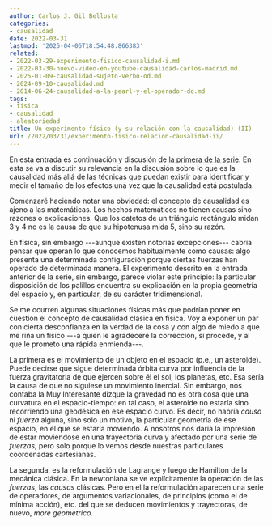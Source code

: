 ```yaml
---
author: Carlos J. Gil Bellosta
categories:
- causalidad
date: 2022-03-31
lastmod: '2025-04-06T18:54:48.866383'
related:
- 2022-03-29-experimento-fisico-causalidad-i.md
- 2022-03-30-nuevo-video-en-youtube-causalidad-carlos-madrid.md
- 2025-01-09-causalidad-sujeto-verbo-od.md
- 2024-09-10-causalidad.md
- 2014-06-24-causalidad-a-la-pearl-y-el-operador-do.md
tags:
- física
- causalidad
- aleatoriedad
title: Un experimento físico (y su relación con la causalidad) (II)
url: /2022/03/31/experimento-fisico-relacion-causalidad-ii/
---
```


En esta entrada es continuación y discusión de [la primera de la serie](/2022/03/29/experimento-fisico-relacion-causalidad-ii/). En esta se va a discutir su relevancia en la discusión sobre lo que es la causalidad más allá de las técnicas que puedan existir para identificar y medir el tamaño de los efectos una vez que la causalidad está postulada.

Comenzaré haciendo notar una obviedad: el concepto de causalidad es ajeno a las matemáticas. Los hechos matemáticos no tienen causas sino razones o explicaciones. Que los catetos de un triángulo rectángulo midan 3 y 4 no es la causa de que su hipotenusa mida 5, sino su razón.

En física, sin embargo ---aunque existen notorias excepciones--- cabría pensar que operan lo que conocemos habitualmente como causas: algo presenta una determinada configuración porque ciertas fuerzas han operado de determinada manera. El experimento descrito en la entrada anterior de la serie, sin embargo, parece violar este principio: la particular disposición de los palillos encuentra su explicación en la propia geometría del espacio y, en particular, de su carácter tridimensional.

Se me ocurren algunas situaciones físicas más que podrían poner en cuestión el concepto de causalidad clásica en física. Voy a exponer un par con cierta desconfianza en la verdad de la cosa y con algo de miedo a que me riña un físico ---a quien le agradeceré la corrección, si procede, y al que le prometo una rápida enmienda---.

La primera es el movimiento de un objeto en el espacio (p.e., un asteroide). Puede decirse que sigue determinada órbita curva por influencia de la fuerza gravitatoria de que ejercen sobre él el sol, los planetas, etc. Esa sería la causa de que no siguiese un movimiento inercial. Sin embargo, nos contaba la Muy Interesante dizque la gravedad no es otra cosa que una curvatura en el espacio-tiempo: en tal caso, el asteroide no estaría sino recorriendo una geodésica en ese espacio curvo. Es decir, no habría _causa_ ni _fuerza_ alguna, sino solo un motivo, la particular geometría de ese espacio, en el que se estaría moviendo. A nosotros nos daría la impresión de estar moviéndose en una trayectoria curva y afectado por una serie de _fuerzas_, pero solo porque lo vemos desde nuestras particulares coordenadas cartesianas.

La segunda, es la reformulación de Lagrange y luego de Hamilton de la mecánica clásica. En la newtoniana se ve explícitamente la operación de las _fuerzas_, las _causas_ clásicas. Pero en el la reformulación aparecen una serie de operadores, de argumentos variacionales, de principios (como el de mínima acción), etc. del que se deducen movimientos y trayectoras, de nuevo, _more geometrico_.